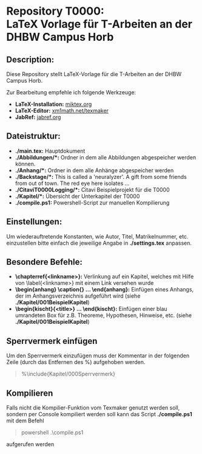 # Repository T0000: <br> LaTeX Vorlage für T-Arbeiten an der DHBW Campus Horb

## Description:
Diese Repository stellt LaTeX-Vorlage für die T-Arbeiten an der DHBW Campus Horb.

Zur Bearbeitung empfehle ich folgende Werkzeuge:
+ **LaTeX-Installation:** [miktex.org](https://miktex.org/download)
+ **LaTeX-Editor:** [xm1math.net/texmaker](https://www.xm1math.net/texmaker/download.html)
+ **JabRef:** [jabref.org](https://www.jabref.org/#download)

## Dateistruktur:
+ **./main.tex:** Hauptdokument
+ **./Abbildungen/*:** Ordner in dem alle Abbildungen abgespeicher werden können.
+ **./Anhang/*:** Ordner in dem alle Anhänge abgespeicher werden
+ **./Backstage/*:** This is called a 'neuralyzer'. A gift from some friends from out of town. The red eye here isolates ...
+ **./CitaviT0000Logging/*:** Citavi Beispielprojekt für die T0000
+ **./Kapitel/*:** Übersicht der Unterkapitel der T0000
+ **./compile.ps1:** Powershell-Script zur manuellen Kompilierung 

## Einstellungen:
Um wiederauftretende Konstanten, wie Autor, Titel, Matrikelnummer, etc. einzustellen bitte einfach die jeweilige Angabe in **./settings.tex** anpassen.

## Besondere Befehle:
+ **\chapterref{\<linkname>}:** Verlinkung auf ein Kapitel, welches mit Hilfe von \label{\<linkname>} mit einem Link versehen wurde
+ **\begin{anhang} \caption{} ... \end{anhang}:** Einfügen eines Anhangs, der im Anhangsverzeichnis aufgeführt wird (siehe **./Kapitel/001BeispielKapitel**)
+ **\begin{kischt}{\<title>} ... \end{kischt}:** Einfügen einer blau umrandeten Box für z.B. Theoreme, Hypothesen, Hinweise, etc. (siehe **./Kapitel/001BeispielKapitel**)

## Sperrvermerk einfügen
Um den Sperrvermerk einzufügen muss der Kommentar in der folgenden Zeile (durch das Entfernen des %) aufgehoben werden.
>%\include{Kapitel/000Sperrvermerk}

## Kompilieren
Falls nicht die Kompilier-Funktion vom Texmaker genutzt werden soll, sondern per Console kompiliert werden soll kann das Script **./compile.ps1** mit dem Befehl
>powershell .\compile.ps1

aufgerufen werden